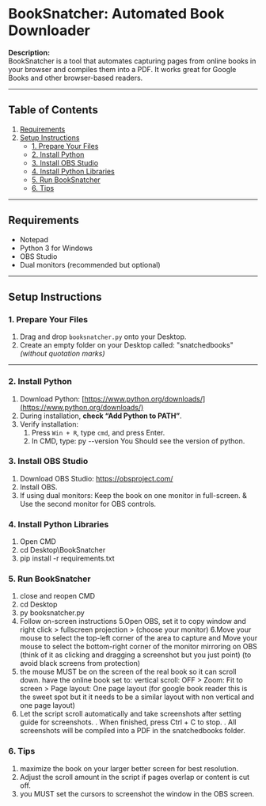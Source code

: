 # BookSnatcher: Automated Book Downloader

**Description:**  
BookSnatcher is a tool that automates capturing pages from online books in your browser and compiles them into a PDF. It works great for Google Books and other browser-based readers.

---

## Table of Contents
1. [Requirements](#requirements)
2. [Setup Instructions](#setup-instructions)
   - [1. Prepare Your Files](#1-prepare-your-files)
   - [2. Install Python](#2-install-python)
   - [3. Install OBS Studio](#3-install-obs-studio)
   - [4. Install Python Libraries](#4-install-python-libraries)
   - [5. Run BookSnatcher](#5-run-booksnatcher)
   - [6. Tips](#6-tips)

---

## Requirements

- Notepad  
- Python 3 for Windows  
- OBS Studio  
- Dual monitors (recommended but optional)  

---

## Setup Instructions

### 1. Prepare Your Files
1. Drag and drop `booksnatcher.py` onto your Desktop.  
2. Create an empty folder on your Desktop called: "snatchedbooks"
*(without quotation marks)*  

---

### 2. Install Python
1. Download Python: [https://www.python.org/downloads/](https://www.python.org/downloads/)  
2. During installation, **check “Add Python to PATH”**.  
3. Verify installation:  
   1. Press `Win + R`, type `cmd`, and press Enter.  
   2. In CMD, type: py --version
You Should see the version of python.


### 3. Install OBS Studio


1. Download OBS Studio: https://obsproject.com/
2. Install OBS. 
4. If using dual monitors: Keep the book on one monitor in full-screen. & Use the second monitor for OBS controls.

### 4. Install Python Libraries
1. Open CMD
2. cd Desktop\BookSnatcher
3. pip install -r requirements.txt

### 5. Run BookSnatcher
1. close and reopen CMD
2. cd Desktop
3. py booksnatcher.py
4. Follow on-screen instructions
5.Open OBS, set it to copy window and right click > fullscreen projection > (choose your monitor)
6.Move your mouse to select the top-left corner of the area to capture and
Move your mouse to select the bottom-right corner of the monitor mirroring on OBS (think of it as clicking and dragging a screenshot but you just point) (to avoid black screens from protection)
7. the mouse MUST be on the screen of the real book so it can scroll down. have the online book set to: vertical scroll: OFF > Zoom: Fit to screen > Page layout: One page layout (for google book reader this is the sweet spot but it it needs to be a similar layout with non vertical and one page layout)
8. Let the script scroll automatically and take screenshots after setting guide for screenshots.
. When finished, press Ctrl + C to stop.
. All screenshots will be compiled into a PDF in the snatchedbooks folder.

### 6. Tips
1. maximize the book on your larger better screen for best resolution.
2. Adjust the scroll amount in the script if pages overlap or content is cut off.
3. you MUST set the cursors to screenshot the window in the OBS screen.







